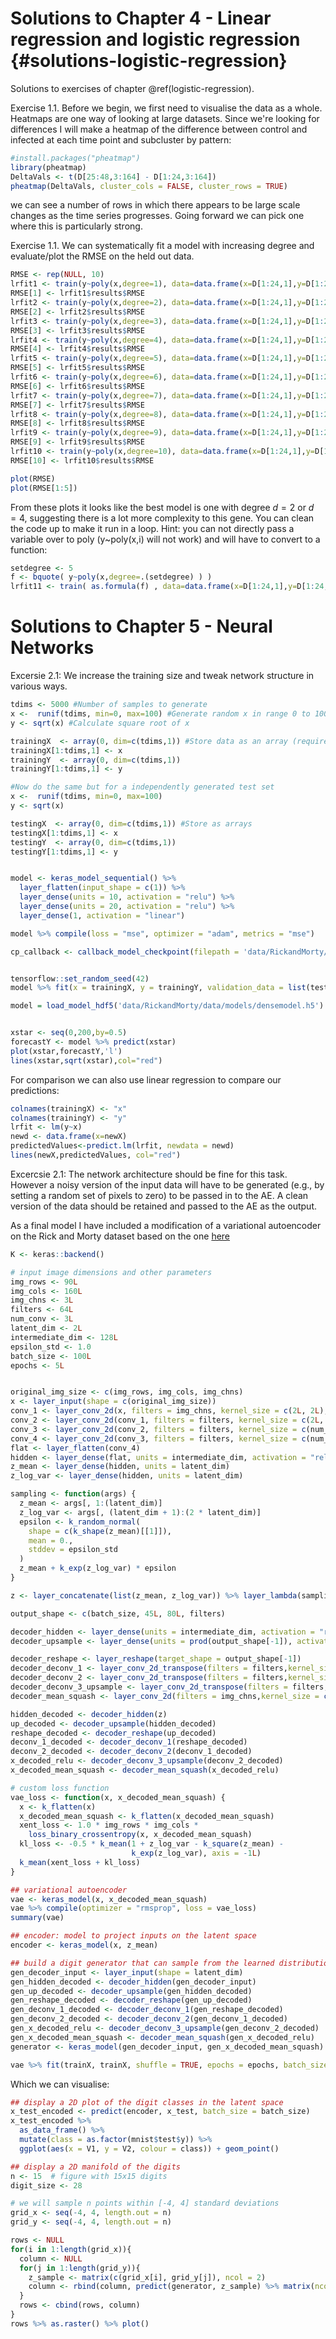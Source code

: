 # Solutions to Chapter 4 - Linear regression and logistic regression {#solutions-logistic-regression}

Solutions to exercises of chapter \@ref(logistic-regression).

Exercise 1.1. Before we begin, we first need to visualise the data as a whole. Heatmaps are one way of looking at large datasets. Since we're looking for differences I will make a heatmap of the difference between control and infected at each time point and subcluster by pattern:


```r
#install.packages("pheatmap")
library(pheatmap)
DeltaVals <- t(D[25:48,3:164] - D[1:24,3:164])
pheatmap(DeltaVals, cluster_cols = FALSE, cluster_rows = TRUE)
```

we can see a number of rows in which there appears to be large scale changes as the time series progresses. Going forward we can pick one where this is particularly strong.

Exercise 1.1. We can systematically fit a model with increasing degree and evaluate/plot the RMSE on the held out data.


```r
RMSE <- rep(NULL, 10)
lrfit1 <- train(y~poly(x,degree=1), data=data.frame(x=D[1:24,1],y=D[1:24,geneindex]), method = "lm")
RMSE[1] <- lrfit1$results$RMSE
lrfit2 <- train(y~poly(x,degree=2), data=data.frame(x=D[1:24,1],y=D[1:24,geneindex]), method = "lm")
RMSE[2] <- lrfit2$results$RMSE
lrfit3 <- train(y~poly(x,degree=3), data=data.frame(x=D[1:24,1],y=D[1:24,geneindex]), method = "lm")
RMSE[3] <- lrfit3$results$RMSE
lrfit4 <- train(y~poly(x,degree=4), data=data.frame(x=D[1:24,1],y=D[1:24,geneindex]), method = "lm")
RMSE[4] <- lrfit4$results$RMSE
lrfit5 <- train(y~poly(x,degree=5), data=data.frame(x=D[1:24,1],y=D[1:24,geneindex]), method = "lm")
RMSE[5] <- lrfit5$results$RMSE
lrfit6 <- train(y~poly(x,degree=6), data=data.frame(x=D[1:24,1],y=D[1:24,geneindex]), method = "lm")
RMSE[6] <- lrfit6$results$RMSE
lrfit7 <- train(y~poly(x,degree=7), data=data.frame(x=D[1:24,1],y=D[1:24,geneindex]), method = "lm")
RMSE[7] <- lrfit7$results$RMSE
lrfit8 <- train(y~poly(x,degree=8), data=data.frame(x=D[1:24,1],y=D[1:24,geneindex]), method = "lm")
RMSE[8] <- lrfit8$results$RMSE
lrfit9 <- train(y~poly(x,degree=9), data=data.frame(x=D[1:24,1],y=D[1:24,geneindex]), method = "lm")
RMSE[9] <- lrfit9$results$RMSE
lrfit10 <- train(y~poly(x,degree=10), data=data.frame(x=D[1:24,1],y=D[1:24,geneindex]), method = "lm")
RMSE[10] <- lrfit10$results$RMSE

plot(RMSE)
plot(RMSE[1:5])
```
From these plots it looks like the best model is one with degree $d=2$ or $d=4$, suggesting there is a lot more complexity to this gene. You can clean the code up to make it run in a loop. Hint: you can not directly pass a variable over to poly (y~poly(x,i) will not work) and will have to convert to a function:


```r
setdegree <- 5
f <- bquote( y~poly(x,degree=.(setdegree) ) )
lrfit11 <- train( as.formula(f) , data=data.frame(x=D[1:24,1],y=D[1:24,geneindex]), method = "lm")
```

# Solutions to Chapter 5 - Neural Networks

Excersie 2.1: We increase the training size and tweak network structure in various ways.


```r
tdims <- 5000 #Number of samples to generate
x <-  runif(tdims, min=0, max=100) #Generate random x in range 0 to 100
y <- sqrt(x) #Calculate square root of x

trainingX  <- array(0, dim=c(tdims,1)) #Store data as an array (required by Keras)
trainingX[1:tdims,1] <- x
trainingY  <- array(0, dim=c(tdims,1))
trainingY[1:tdims,1] <- y

#Now do the same but for a independently generated test set
x <-  runif(tdims, min=0, max=100)
y <- sqrt(x)

testingX  <- array(0, dim=c(tdims,1)) #Store as arrays
testingX[1:tdims,1] <- x
testingY  <- array(0, dim=c(tdims,1))
testingY[1:tdims,1] <- y


model <- keras_model_sequential() %>% 
  layer_flatten(input_shape = c(1)) %>% 
  layer_dense(units = 10, activation = "relu") %>% 
  layer_dense(units = 20, activation = "relu") %>% 
  layer_dense(1, activation = "linear")

model %>% compile(loss = "mse", optimizer = "adam", metrics = "mse")

cp_callback <- callback_model_checkpoint(filepath = 'data/RickandMorty/data/models/densemodel.h5', save_weights_only = FALSE, mode = "auto",  monitor = "val_mse", verbose = 0)


tensorflow::set_random_seed(42)
model %>% fit(x = trainingX, y = trainingY, validation_data = list(testingX, testingY), epochs = 100, verbose = 2,  callbacks = list(cp_callback))

model = load_model_hdf5('data/RickandMorty/data/models/densemodel.h5')


xstar <- seq(0,200,by=0.5)
forecastY <- model %>% predict(xstar)
plot(xstar,forecastY,'l')
lines(xstar,sqrt(xstar),col="red")
```

For comparison we can also use linear regression to compare our predictions:


```r
colnames(trainingX) <- "x"
colnames(trainingY) <- "y"
lrfit <- lm(y~x)
newd <- data.frame(x=newX)
predictedValues<-predict.lm(lrfit, newdata = newd)
lines(newX,predictedValues, col="red")
```

Excercsie 2.1: The network architecture should be fine for this task. However a noisy version of the input data will have to be generated (e.g., by setting a random set of pixels to zero) to be passed in to the AE. A clean version of the data should be retained and passed to the AE as the output. 


As a final model I have included a modification of a variational autoencoder on the Rick and Morty dataset based on the one [here](https://tensorflow.rstudio.com/guide/keras/examples/variational_autoencoder_deconv/)


```r
K <- keras::backend()

# input image dimensions and other parameters
img_rows <- 90L
img_cols <- 160L
img_chns <- 3L
filters <- 64L
num_conv <- 3L
latent_dim <- 2L
intermediate_dim <- 128L
epsilon_std <- 1.0
batch_size <- 100L
epochs <- 5L


original_img_size <- c(img_rows, img_cols, img_chns)
x <- layer_input(shape = c(original_img_size))
conv_1 <- layer_conv_2d(x, filters = img_chns, kernel_size = c(2L, 2L), strides = c(1L, 1L), padding = "same", activation = "relu")
conv_2 <- layer_conv_2d(conv_1, filters = filters, kernel_size = c(2L, 2L), strides = c(2L, 2L), padding = "same", activation = "relu")
conv_3 <- layer_conv_2d(conv_2, filters = filters, kernel_size = c(num_conv, num_conv), strides = c(1L, 1L), padding = "same", activation = "relu")
conv_4 <- layer_conv_2d(conv_3, filters = filters, kernel_size = c(num_conv, num_conv), strides = c(1L, 1L), padding = "same", activation = "relu")
flat <- layer_flatten(conv_4)
hidden <- layer_dense(flat, units = intermediate_dim, activation = "relu")
z_mean <- layer_dense(hidden, units = latent_dim)
z_log_var <- layer_dense(hidden, units = latent_dim)

sampling <- function(args) {
  z_mean <- args[, 1:(latent_dim)]
  z_log_var <- args[, (latent_dim + 1):(2 * latent_dim)]
  epsilon <- k_random_normal(
    shape = c(k_shape(z_mean)[[1]]),
    mean = 0.,
    stddev = epsilon_std
  )
  z_mean + k_exp(z_log_var) * epsilon
}

z <- layer_concatenate(list(z_mean, z_log_var)) %>% layer_lambda(sampling)

output_shape <- c(batch_size, 45L, 80L, filters)

decoder_hidden <- layer_dense(units = intermediate_dim, activation = "relu")
decoder_upsample <- layer_dense(units = prod(output_shape[-1]), activation = "relu")

decoder_reshape <- layer_reshape(target_shape = output_shape[-1])
decoder_deconv_1 <- layer_conv_2d_transpose(filters = filters,kernel_size = c(num_conv, num_conv),strides = c(1L, 1L),padding = "same",activation = "relu")
decoder_deconv_2 <- layer_conv_2d_transpose(filters = filters,kernel_size = c(num_conv, num_conv),strides = c(1L, 1L),padding = "same",activation = "relu")
decoder_deconv_3_upsample <- layer_conv_2d_transpose(filters = filters,kernel_size = c(3L, 3L),strides = c(2L, 2L),padding = "valid",activation = "relu")
decoder_mean_squash <- layer_conv_2d(filters = img_chns,kernel_size = c(2L, 2L),strides = c(1L, 1L),padding = "valid",activation = "sigmoid")

hidden_decoded <- decoder_hidden(z)
up_decoded <- decoder_upsample(hidden_decoded)
reshape_decoded <- decoder_reshape(up_decoded)
deconv_1_decoded <- decoder_deconv_1(reshape_decoded)
deconv_2_decoded <- decoder_deconv_2(deconv_1_decoded)
x_decoded_relu <- decoder_deconv_3_upsample(deconv_2_decoded)
x_decoded_mean_squash <- decoder_mean_squash(x_decoded_relu)

# custom loss function
vae_loss <- function(x, x_decoded_mean_squash) {
  x <- k_flatten(x)
  x_decoded_mean_squash <- k_flatten(x_decoded_mean_squash)
  xent_loss <- 1.0 * img_rows * img_cols *
    loss_binary_crossentropy(x, x_decoded_mean_squash)
  kl_loss <- -0.5 * k_mean(1 + z_log_var - k_square(z_mean) -
                           k_exp(z_log_var), axis = -1L)
  k_mean(xent_loss + kl_loss)
}

## variational autoencoder
vae <- keras_model(x, x_decoded_mean_squash)
vae %>% compile(optimizer = "rmsprop", loss = vae_loss)
summary(vae)

## encoder: model to project inputs on the latent space
encoder <- keras_model(x, z_mean)

## build a digit generator that can sample from the learned distribution
gen_decoder_input <- layer_input(shape = latent_dim)
gen_hidden_decoded <- decoder_hidden(gen_decoder_input)
gen_up_decoded <- decoder_upsample(gen_hidden_decoded)
gen_reshape_decoded <- decoder_reshape(gen_up_decoded)
gen_deconv_1_decoded <- decoder_deconv_1(gen_reshape_decoded)
gen_deconv_2_decoded <- decoder_deconv_2(gen_deconv_1_decoded)
gen_x_decoded_relu <- decoder_deconv_3_upsample(gen_deconv_2_decoded)
gen_x_decoded_mean_squash <- decoder_mean_squash(gen_x_decoded_relu)
generator <- keras_model(gen_decoder_input, gen_x_decoded_mean_squash)

vae %>% fit(trainX, trainX, shuffle = TRUE, epochs = epochs, batch_size = batch_size, validation_data = list(valX, valX))
```

Which we can visualise:


```r
## display a 2D plot of the digit classes in the latent space
x_test_encoded <- predict(encoder, x_test, batch_size = batch_size)
x_test_encoded %>%
  as_data_frame() %>%
  mutate(class = as.factor(mnist$test$y)) %>%
  ggplot(aes(x = V1, y = V2, colour = class)) + geom_point()

## display a 2D manifold of the digits
n <- 15  # figure with 15x15 digits
digit_size <- 28

# we will sample n points within [-4, 4] standard deviations
grid_x <- seq(-4, 4, length.out = n)
grid_y <- seq(-4, 4, length.out = n)

rows <- NULL
for(i in 1:length(grid_x)){
  column <- NULL
  for(j in 1:length(grid_y)){
    z_sample <- matrix(c(grid_x[i], grid_y[j]), ncol = 2)
    column <- rbind(column, predict(generator, z_sample) %>% matrix(ncol = digit_size))
  }
  rows <- cbind(rows, column)
}
rows %>% as.raster() %>% plot()
```
